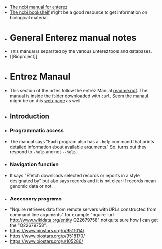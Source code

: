 - [The ncbi manual for enterez](https://www.ncbi.nlm.nih.gov/books/NBK3837/)
- [The ncbi bookshelf](https://www.ncbi.nlm.nih.gov/books/) might be a good resource to get information on biological material.
- # General Enterez manual notes
- This manual is separated by the various Enterez tools and databases.
- [[Bioproject]]
- # Entrez Manaul
- This section of the notes follow the entrez Manual [readme.pdf](https://www.ncbi.nlm.nih.gov/books/NBK179288/). The manual is inside the  folder downloaded with `curl`. Seem the manaul might be on this [web-page](https://www.ncbi.nlm.nih.gov/books/NBK179288/) as well.
- ## Introduction
- ### Programmatic access
- The manual says "Each program also has a `-help` command that prints detailed information about available arguments." So, turns out they respond to `-help` and not `--help`.
- ### Navigation function
- It says "Efetch downloads selected records or reports in a style designated by" but also says records and it is not clear if records mean genomic data or not.
- ### Accessory programs
- "Nquire retrieves data from remote servers with URLs constructed from command line arguments" for example "nquire -url http://www.wikidata.org/entity Q22679758" not quite sure how I can get the "Q22679758".
- https://www.biostars.org/p/9511014/
- https://www.biostars.org/p/9518170/
- https://www.biostars.org/u/105286/